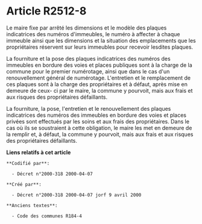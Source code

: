 # Article R2512-8

Le maire fixe par arrêté les dimensions et le modèle des plaques indicatrices des numéros d'immeubles, le numéro à affecter à
chaque immeuble ainsi que les dimensions et la situation des emplacements que les propriétaires réservent sur leurs immeubles
pour recevoir lesdites plaques.

La fourniture et la pose des plaques indicatrices des numéros des immeubles en bordure des voies et places publiques sont à
la charge de la commune pour le premier numérotage, ainsi que dans le cas d'un renouvellement général de numérotage.
L'entretien et le remplacement de ces plaques sont à la charge des propriétaires et à défaut, après mise en demeure de ceux-
ci par le maire, la commune y pourvoit, mais aux frais et aux risques des propriétaires défaillants.

La fourniture, la pose, l'entretien et le renouvellement des plaques indicatrices des numéros des immeubles en bordure des
voies et places privées sont effectués par les soins et aux frais des propriétaires. Dans le cas où ils se soustraient à
cette obligation, le maire les met en demeure de la remplir et, à défaut, la commune y pourvoit, mais aux frais et aux
risques des propriétaires défaillants.

**Liens relatifs à cet article**

	**Codifié par**:

	  - Décret n°2000-318 2000-04-07

	**Créé par**:

	  - Décret n°2000-318 2000-04-07 jorf 9 avril 2000

	**Anciens textes**:

	  - Code des communes R184-4
